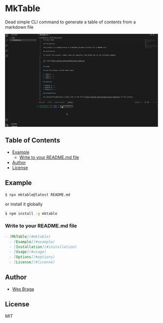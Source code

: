 # MkTable

Dead simple CLI command to generate a table of contents from a markdown file

![mktable in action](./assets/mktable.gif)

## Table of Contents

* [Example](#example)
  * [Write to your README.md file](#write-to-your-readme.md-file)
* [Author](#author)
* [License](#license)

## Example

```bash
$ npx mktable@latest README.md
```

or install it globally

```bash
$ npm install -g mktable
```

### Write to your README.md file

```markdown
- [MkTable](#mktable)
  - [Example](#example)
  - [Installation](#installation)
  - [Usage](#usage)
  - [Options](#options)
  - [License](#license)
```

## Author

* [Wes Braga](https://github.com/wesbragagt)

## License

MIT
